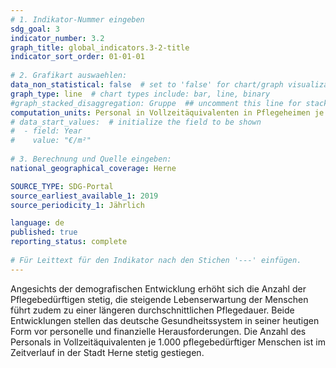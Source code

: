 ```yaml
---
# 1. Indikator-Nummer eingeben 
sdg_goal: 3 
indicator_number: 3.2
graph_title: global_indicators.3-2-title
indicator_sort_order: 01-01-01
 
# 2. Grafikart auswaehlen: 
data_non_statistical: false  # set to 'false' for chart/graph visualization 
graph_type: line  # chart types include: bar, line, binary 
#graph_stacked_disaggregation: Gruppe  ## uncomment this line for stacked bars. eplace 'Geschlecht' with the field of aggregation. 
computation_units: Personal in Vollzeitäquivalenten in Pflegeheimen je 1.000 voll- und teilstationär Pflegebedürftige
# data_start_values:  # initialize the field to be shown  
#  - field: Year
#    value: "€/m²"
 
# 3. Berechnung und Quelle eingeben: 
national_geographical_coverage: Herne

SOURCE_TYPE: SDG-Portal
source_earliest_available_1: 2019
source_periodicity_1: Jährlich

language: de   
published: true 
reporting_status: complete
 
# Für Leittext für den Indikator nach den Stichen '---' einfügen. 
---
```

Angesichts der demografischen Entwicklung erhöht sich die Anzahl der Pflegebedürftigen stetig, die steigende Lebenserwartung der Menschen führt zudem zu einer längeren durchschnittlichen Pflegedauer. Beide Entwicklungen stellen das deutsche Gesundheitssystem in seiner heutigen Form vor personelle und finanzielle Herausforderungen. Die Anzahl des Personals in Vollzeitäquivalenten je 1.000 pflegebedürftiger Menschen ist im Zeitverlauf in der Stadt Herne stetig gestiegen. <br>
